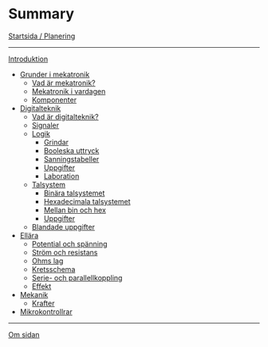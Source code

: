 # Summary

[Startsida / Planering](index.md)

---

[Introduktion](introduktion/index.md)
- [Grunder i mekatronik](grunder-i-mekatronik/index.md)
  - [Vad är mekatronik?](grunder-i-mekatronik/vad-ar-mekatronik/index.md)
  - [Mekatronik i vardagen](grunder-i-mekatronik/mekatronik-i-vardagen/index.md)
  - [Komponenter](grunder-i-mekatronik/komponenter/index.md)
- [Digitalteknik](digitalteknik/index.md)
  - [Vad är digitalteknik?](digitalteknik/vad-ar-digitalteknik/index.md)
  - [Signaler](digitalteknik/signaler/index.md)
  - [Logik](digitalteknik/logik/index.md)
    - [Grindar](digitalteknik/grindar/index.md)
    - [Booleska uttryck](digitalteknik/booleska-uttryck/index.md)
    - [Sanningstabeller](digitalteknik/sanningstabeller/index.md)
    - [Uppgifter](digitalteknik/logik/uppgifter/index.md)
    - [Laboration](digitalteknik/logik/laboration/index.md)
  - [Talsystem](digitalteknik/talsystem/index.md)
    - [Binära talsystemet](digitalteknik/talsystem/binara-talsystemet/index.md)
    - [Hexadecimala talsystemet](digitalteknik/talsystem/hexadecimala-talsystemet/index.md)
    - [Mellan bin och hex](digitalteknik/talsystem/mellan-bin-och-hex/index.md)
    - [Uppgifter](digitalteknik/talsystem/uppgifter/index.md)
  - [Blandade uppgifter](digitalteknik/uppgifter/index.md)
- [Ellära](ellara/index.md)
    - [Potential och spänning](ellara/potential-och-spanning/index.md)
    - [Ström och resistans](ellara/strom-och-resistans.md)
    - [Ohms lag](ellara/ohms-lag.md)
    - [Kretsschema](ellara/kretsschema/index.md)
    - [Serie- och parallellkoppling]()
    - [Effekt]()
- [Mekanik]()
  - [Krafter]()
- [Mikrokontrollrar]()

---

<!-- [Begrepp](begrepp/index.md) -->

[Om sidan](om-sidan/index.md)
